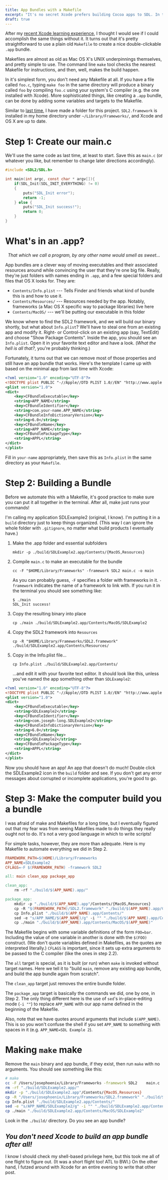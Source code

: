 ```yaml
---
title: App Bundles with a Makefile
excerpt: "It's no secret Xcode prefers building Cocoa apps to SDL. In this post, I build my SDL test app bundle using a Makefile instead of an IDE."
draft: true
---
```


After my [recent Xcode learning experience](/writing/sdl-and-os-x/), I thought I would see if I could accomplish the same things without it. It turns out that it's pretty straightforward to use a plain old `Makefile` to create a nice double-clickable `.app` bundle.

Makefiles are almost as old as Mac OS X's UNIX underpinnings themselves, and pretty simple to use. The command line `make` tool checks the nearest Makefile for instructions, and then, well, makes the build happen.

In it's simplest form, you don't need any Makefile at all. If you have a file called `foo.c`, typing `make foo` in the same directory will produce a binary called `foo` by compiling `foo.c` using your system's C compiler (e.g. the one installed with Xcode). More sophisticated things, like creating a `.app` bundle, can be done by adding some variables and targets to the Makefile.

Similar to [last time](/writing/sdl-and-os-x/), I have made a folder for this project. `SDL2.framework` is installed in my home directory under `~/Library/Frameworks/`, and Xcode and OS X are up to date.

# Step 1: Create our main.c

We'll use the same code as last time, at least to start. Save this as `main.c` (or whatever you like, but remember to change later directions accordingly).

```c
#include <SDL2/SDL.h>

int main(int argc, const char * argv[]){
    if(SDL_Init(SDL_INIT_EVERYTHING) != 0)
    {
        puts("SDL_Init error");
        return -1;
    } else {
        puts("SDL_Init success!");
        return 0;
    }
}
```

# What's in an .app?

<p style="text-align: center; font-style: italic">
That which we call a program, by any other name would smell as sweet...
</p>

App bundles are a clever way of moving executables and their associated resources around while convincing the user that they're one big file. Really, they're just folders with names ending in `.app`, and a few special folders and files that OS X looks for. They are:

  - `Contents/Info.plist` --- Tells Finder and friends what kind of bundle this is and how to use it.
  - `Contents/Resources/` --- Resources needed by the app. Notably, frameworks (a Mac OS X specific way to package libraries) live here
  - `Contents/MacOS/` --- we'll be putting our executable in this folder

We know where to find the SDL2 framework, and we will build our binary shortly, but what about `Info.plist`? We'll have to steal one from an existing app and modify it. Right- or Control-click on an existing app (say, TextEdit) and choose "Show Package Contents". Inside the app, you should see an `Info.plist`. Open it in your favorite text editor and have a look. (*What the hell is all that?*, you're probably thinking.)

Fortunately, it turns out that we can remove most of those properties and still have an app bundle that works. Here's the template I came up with based on the minimal app from last time with Xcode:

```xml
<?xml version="1.0" encoding="UTF-8"?>
<!DOCTYPE plist PUBLIC "-//Apple//DTD PLIST 1.0//EN" "http://www.apple.com/DTDs/PropertyList-1.0.dtd">
<plist version="1.0">
<dict>
	<key>CFBundleExecutable</key>
	<string>APP_NAME</string>
	<key>CFBundleIdentifier</key>
	<string>com.your-name.APP_NAME</string>
	<key>CFBundleInfoDictionaryVersion</key>
	<string>6.0</string>
	<key>CFBundleName</key>
	<string>APP_NAME</string>
	<key>CFBundlePackageType</key>
	<string>APPL</string>
</dict>
</plist>
```

Fill in `your-name` appropriately, then save this as `Info.plist` in the same directory as your `Makefile`.

# Step 2: Building a Bundle

Before we automate this with a Makefile, it's good practice to make sure you can put it all together in the terminal. After all, make just runs your commands!

I'm calling my application SDLExample2 (original, I know). I'm putting it in a `build` directory just to keep things organized. (This way I can ignore the whole folder with `.gitignore`, no matter what build products I eventually have.)

1.  Make the .app folder and essential subfolders
    
        mkdir -p ./build/SDLExample2.app/Contents/{MacOS,Resources}
    
2.  Compile `main.c` to make an executable for the bundle

        cc -F "$HOME/Library/Frameworks" -framework SDL2 main.c -o main

    As you can probably guess, `-F` specifies a folder with frameworks in it. `-framework` indicates the name of a framework to link with. If you run it in the terminal you should see something like:

        $ ./main
        SDL_Init success!

3.  Copy the resulting binary into place
    
        cp ./main ./build/SDLExample2.app/Contents/MacOS/SDLExample2

4.  Copy the SDL2 framework into `Resources`

        cp -R "$HOME/Library/Frameworks/SDL2.framework" ./build/SDLExample2.app/Contents/Resources/

5.  Copy in the Info.plist file...

        cp Info.plist ./build/SDLExample2.app/Contents/

    ...and edit it with your favorite text editor. It should look like this, unless you've named the app something other than `SDLExample2`:

```xml
<?xml version="1.0" encoding="UTF-8"?>
<!DOCTYPE plist PUBLIC "-//Apple//DTD PLIST 1.0//EN" "http://www.apple.com/DTDs/PropertyList-1.0.dtd">
<plist version="1.0">
<dict>
	<key>CFBundleExecutable</key>
	<string>SDLExample2</string>
	<key>CFBundleIdentifier</key>
	<string>com.joseph-long.SDLExample2</string>
	<key>CFBundleInfoDictionaryVersion</key>
	<string>6.0</string>
	<key>CFBundleName</key>
	<string>SDLExample2</string>
	<key>CFBundlePackageType</key>
	<string>APPL</string>
</dict>
</plist>
```

Now you should have an app! An app that doesn't do much! Double click the SDLExample2 icon in the `build` folder and see. If you don't get any error messages about corrupted or incomplete applications, you're good to go.

# Step 3: Make the computer build you a bundle

I was afraid of make and Makefiles for a long time, but I eventually figured out that my fear was from seeing Makefiles made to do things they really ought not to do. It's not a very good language in which to write scripts!

For simple tasks, however, they are more than adequate. Here is my Makefile to automate everything we did in Step 2.

```makefile
FRAMEWORK_PATH=$(HOME)/Library/Frameworks
APP_NAME=SDLExample2
CFLAGS=-F $(FRAMEWORK_PATH) -framework SDL2

all: main clean_app package_app

clean_app:
	rm -rf "./build/$(APP_NAME).app/"

package_app:
	mkdir -p "./build/$(APP_NAME).app"/Contents/{MacOS,Resources}
	cp -R "$(FRAMEWORK_PATH)/SDL2.framework" "./build/$(APP_NAME).app/Contents/Resources/"
	cp Info.plist "./build/$(APP_NAME).app/Contents/"
	sed -e "s/APP_NAME/$(APP_NAME)/g" -i "" "./build/$(APP_NAME).app/Contents/Info.plist"
	cp ./main "./build/$(APP_NAME).app/Contents/MacOS/$(APP_NAME)"
```

The Makefile begins with some variable definitions of the form `FOO=bar`. Including the value of one variable in another is done with the `$(FOO)` construct. (We don't quote variables defined in Makefiles, as the quotes are interpreted literally.) `CFLAGS` is important, since it sets up extra arguments to be passed to the C compiler (like the ones in step 2.2).

The `all` target is special, as it is built (or run) when `make` is invoked without target names. Here we tell it to "build `main`, remove any existing app bundle, and build the app bundle again from scratch".

The `clean_app` target just removes the entire bundle folder.

The `package_app` target is basically the commands we did, one by one, in Step 2. The only thing different here is the use of `sed`'s in-place-editing mode (`-i ""`) to replace `APP_NAME` with our app name defined in the beginning of the Makefile.

Also, note that we have quotes around arguments that include `$(APP_NAME)`. This is so you won't confuse the shell if you set `APP_NAME` to something with spaces in it (e.g. `APP_NAME=SDL Example 2`).

# Making `make` make

Remove the `main` binary and app bundle, if they exist, then run `make` with no arguments. You should see something like this:

```bash
# make
cc -F /Users/josephoenix/Library/Frameworks -framework SDL2    main.c   -o main
rm -rf "./build/SDLExample2.app/"
mkdir -p "./build/SDLExample2.app"/Contents/{MacOS,Resources}
cp -R "/Users/josephoenix/Library/Frameworks/SDL2.framework" "./build/SDLExample2.app/Contents/Resources/"
cp Info.plist "./build/SDLExample2.app/Contents/"
sed -e "s/APP_NAME/SDLExample2/g" -i "" "./build/SDLExample2.app/Contents/Info.plist"
cp ./main "./build/SDLExample2.app/Contents/MacOS/SDLExample2"
```

Look in the `./build/` directory. Do you see an app bundle? 

## *You don't need Xcode to build an app bundle after all!*

I know I should check my shell-based privilege here, but this took me all of one flight to figure out. (It was a short flight too! ATL to BWI.) On the other hand, I futzed around with Xcode for an entire evening to write that other post.